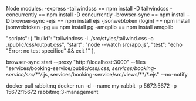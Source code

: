 Node modules:
-express
-tailwindcss == npm install -D tailwindcss
-concurrently == npm install -D concurrently
-browser-sync == npm install -D browser-sync
-ejs == npm install ejs
-jsonwebtoken (login) == npm install jsonwebtoken
-pg == npm install pg
-amqplib == npm install amqplib



"scripts": {
    "build": "tailwindcss -i ./src/styles/tailwind.css -o ./public/css/output.css",
    "start": "node --watch src/app.js",
    "test": "echo \"Error: no test specified\" && exit 1"
  },

browser-sync start --proxy "http://localhost:3000" --files "services/booking-service/public/css/*.css, services/booking-service/src/**/*.js, services/booking-service/src/views/**/*.ejs" --no-notify

docker pull rabbitmq
   docker run -d --name my-rabbit -p 5672:5672 -p 15672:15672 rabbitmq:3-management